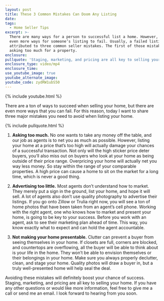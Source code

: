 ```yaml
---
layout: post
title: These 3 Common Mistakes Can Doom Any Listing
date:
tags:
  - Home Seller Tips
excerpt: >-
  There are many ways for a person to successful list a home. However, there are
  even more ways for someone’s listing to fail. Usually, a failed listing can be
  attributed to three common seller mistakes. The first of those mistakes is
  asking too much for a property.
enclosure:
pullquote: 'Staging, marketing, and pricing are all key to selling your home.'
enclosure_type: video/mp4
enclosure_time:
use_youtube_image: true
youtube_alternate_image:
youtube_code: zydRW1ubS50
---
```



{% include youtube.html %}

There are a ton of ways to succeed when selling your home, but there are even more ways that you can fail. For this reason, today I want to share three major mistakes you need to avoid when listing your home.

{% include pullquote.html %}

1. **Asking too much.** No one wants to take any money off the table, and our job as agents is to net you as much as possible. However, listing your home at a price that’s too high will actually damage your chances of a successful transaction. Not only will the high sticker price deter buyers, you’ll also miss out on buyers who look at your home as being outside of their price range. Overpricing your home will actually net you way less money. So stay within the range of your comparable properties. A high price can cause a home to sit on the market for a long time, which is never a good thing.

2. **Advertising too little.** Most agents don’t understand how to market. They merely put a sign in the ground, list your home, and hope it will sell. A lot of agents also don’t use quality photography to advertise their listings. If you go onto Zillow or Trulia right now, you will see a ton of home photos that have been taken from an agent’s cell phone. Working with the right agent, one who knows how to market and present your home, is going to be key to your success. Before you work with an agent, ask to see their marketing plan ahead of time. This way, you know exactly what to expect and can hold the agent accountable.

3. **Not making your home presentable.** Clutter can prevent a buyer from seeing themselves in your home. If closets are full, corners are blocked, and countertops are overflowing, all the buyer will be able to think about is your life in the home. They won’t be able to envision themselves or their belongings in your home. Make sure you always properly declutter, clean, and stage your home. Quality photos will draw a buyer in, but a truly well-presented home will help seal the deal.

Avoiding these mistakes will definitely boost your chance of success. Staging, marketing, and pricing are all key to selling your home. If you have any other questions or would like more information, feel free to give me a call or send me an email. I look forward to hearing from you soon.